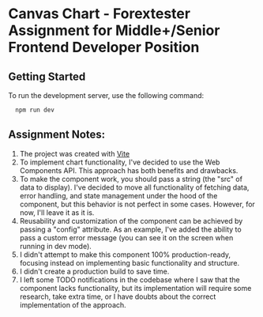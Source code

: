 # Canvas Chart - Forextester Assignment for Middle+/Senior Frontend Developer Position

## Getting Started

To run the development server, use the following command:

```bash
  npm run dev
```

## Assignment Notes:

1. The project was created with [Vite](https://vitejs.dev/)
2. To implement chart functionality, I've decided to use the Web Components API. This approach has both benefits and drawbacks.
3. To make the component work, you should pass a string (the "src" of data to display). I've decided to move all functionality of fetching data, error handling, and state management under the hood of the component, but this behavior is not perfect in some cases. However, for now, I'll leave it as it is.
4. Reusability and customization of the component can be achieved by passing a "config" attribute. As an example, I've added the ability to pass a custom error message (you can see it on the screen when running in dev mode).
5. I didn't attempt to make this component 100% production-ready, focusing instead on implementing basic functionality and structure.
6. I didn't create a production build to save time.
7. I left some TODO notifications in the codebase where I saw that the component lacks functionality, but its implementation will require some research, take extra time, or I have doubts about the correct implementation of the approach.
